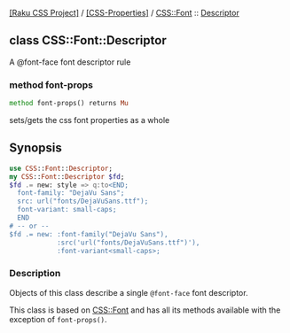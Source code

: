 [[Raku CSS Project]](https://css-raku.github.io)
 / [[CSS-Properties]](https://css-raku.github.io/CSS-Properties-raku)
 / [CSS::Font](https://css-raku.github.io/CSS-Properties-raku/CSS/Font)
 :: [Descriptor](https://css-raku.github.io/CSS-Properties-raku/CSS/Font/Descriptor)

class CSS::Font::Descriptor
---------------------------

A @font-face font descriptor rule

### method font-props

```raku
method font-props() returns Mu
```

sets/gets the css font properties as a whole

Synopsis
--------

```raku
use CSS::Font::Descriptor;
my CSS::Font::Descriptor $fd;
$fd .= new: style => q:to<END;
  font-family: "DejaVu Sans";
  src: url("fonts/DejaVuSans.ttf");
  font-variant: small-caps;
  END
# -- or --
$fd .= new: :font-family("DejaVu Sans"),
            :src('url("fonts/DejaVuSans.ttf")'),
            :font-variant<small-caps>;
```

### Description

Objects of this class describe a single `@font-face` font descriptor.

This class is based on [CSS::Font](https://css-raku.github.io/CSS-Properties-raku/CSS/Font) and has all its methods available with the exception of `font-props()`.


